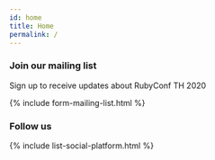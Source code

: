 ```yaml
---
id: home
title: Home
permalink: /
---
```


<section class="mailing-list">
  <h3>Join our mailing list</h3>
  <p class="mailing-list__text">Sign up to receive updates about RubyConf TH 2020</p>
  
  {% include form-mailing-list.html %}
</section>

<section class="social-platform">
  <h3>Follow us</h3>
  
  {% include list-social-platform.html %}
</section>
